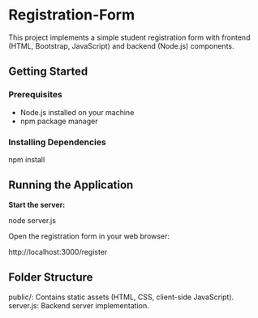 # Registration-Form
This project implements a simple student registration form with frontend (HTML, Bootstrap, JavaScript) and backend (Node.js) components.

## Getting Started

### Prerequisites

- Node.js installed on your machine
- npm package manager

### Installing Dependencies

npm install

## Running the Application

 **Start the server:**
 
 node server.js
 
Open the registration form in your web browser:

http://localhost:3000/register

## Folder Structure
public/: Contains static assets (HTML, CSS, client-side JavaScript).
server.js: Backend server implementation.

